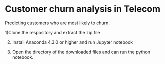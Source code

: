 # Customer churn analysis in Telecom
 Predicting customers who are most likely to churn.

1)Clone the respository and extract the zip file

2) Install Anaconda 4.3.0 or higher and run Jupyter notebook

3) Open the directory of the downloaded files and can run the python notebook.
